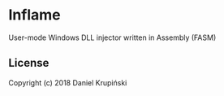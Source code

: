 # Inflame

User-mode Windows DLL injector written in Assembly (FASM)

## License

Copyright (c) 2018 Daniel Krupiński